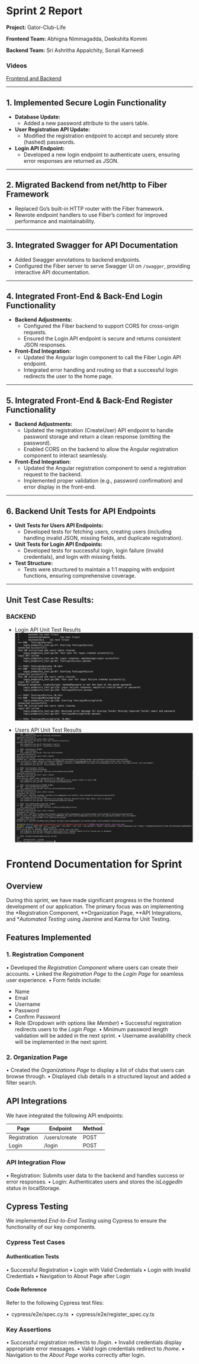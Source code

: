 # Sprint 2 Report

**Project:** Gator-Club-Life 

**Frontend Team:** Abhigna Nimmagadda, Deekshita Kommi

**Backend Team:** Sri Ashritha Appalchity, Sonali Karneedi

### Videos
[Frontend and Backend](https://drive.google.com/drive/folders/1kkT7gbNt4uXTScHYFuFIJxnzco7gSksB?usp=drive_link)

---

## 1. Implemented Secure Login Functionality

- **Database Update:**
  - Added a new password attribute to the users table.
- **User Registration API Update:**
  - Modified the registration endpoint to accept and securely store (hashed) passwords.
- **Login API Endpoint:**
  - Developed a new login endpoint to authenticate users, ensuring error responses are returned as JSON.

---

## 2. Migrated Backend from net/http to Fiber Framework

- Replaced Go’s built-in HTTP router with the Fiber framework.
- Rewrote endpoint handlers to use Fiber’s context for improved performance and maintainability.

---

## 3. Integrated Swagger for API Documentation

- Added Swagger annotations to backend endpoints.
- Configured the Fiber server to serve Swagger UI on `/swagger`, providing interactive API documentation.

---

## 4. Integrated Front-End & Back-End Login Functionality

- **Backend Adjustments:**
  - Configured the Fiber backend to support CORS for cross-origin requests.
  - Ensured the Login API endpoint is secure and returns consistent JSON responses.
- **Front-End Integration:**
  - Updated the Angular login component to call the Fiber Login API endpoint.
  - Integrated error handling and routing so that a successful login redirects the user to the home page.

---

## 5. Integrated Front-End & Back-End Register Functionality

- **Backend Adjustments:**
  - Updated the registration (CreateUser) API endpoint to handle password storage and return a clean response (omitting the password).
  - Enabled CORS on the backend to allow the Angular registration component to interact seamlessly.
- **Front-End Integration:**
  - Updated the Angular registration component to send a registration request to the backend.
  - Implemented proper validation (e.g., password confirmation) and error display in the front-end.

---

## 6. Backend Unit Tests for API Endpoints

- **Unit Tests for Users API Endpoints:**
  - Developed tests for fetching users, creating users (including handling invalid JSON, missing fields, and duplicate registration).
- **Unit Tests for Login API Endpoints:**
  - Developed tests for successful login, login failure (invalid credentials), and login with missing fields.
- **Test Structure:**
  - Tests were structured to maintain a 1:1 mapping with endpoint functions, ensuring comprehensive coverage.

---
## Unit Test Case Results:

### BACKEND
- Login API Unit Test Results
![Unit Tests for Login API](ResultScreenshots/LoginAPI_UnitTestResults.png)

- Users API Unit Test Results
![Unit Tests for Users API](ResultScreenshots/UsersAPI_UnitTestResults.png)



# Frontend Documentation for Sprint

## Overview

During this sprint, we have made significant progress in the frontend development of our application. The primary focus was on implementing the *Registration Component, **Organization Page, **API Integrations, and **Automated Testing* using Jasmine and Karma for Unit Testing.

## Features Implemented

### 1. Registration Component

•⁠  ⁠Developed the *Registration Component* where users can create their accounts.
•⁠  ⁠Linked the *Registration Page* to the *Login Page* for seamless user experience.
•⁠  ⁠Form fields include:
  - Name
  - Email
  - Username
  - Password
  - Confirm Password
  - Role (Dropdown with options like *Member*)
•⁠  ⁠Successful registration redirects users to the *Login Page*.
•⁠  ⁠Minimum password length validation will be added in the next sprint.
•⁠  ⁠Username availability check will be implemented in the next sprint.

### 2. Organization Page

•⁠  ⁠Created the *Organizations Page* to display a list of clubs that users can browse through.
•⁠  ⁠Displayed club details in a structured layout and added a filter search.

## API Integrations

We have integrated the following API endpoints:

| Page         | Endpoint         | Method |
| ------------ | ---------------- | ------ |
| Registration | ⁠ /users/create ⁠  | POST   |
| Login        | ⁠ /login ⁠         | POST   |

### API Integration Flow

•⁠  ⁠Registration: Submits user data to the backend and handles success or error responses.
•⁠  ⁠Login: Authenticates users and stores the *isLoggedIn* status in localStorage.

## Cypress Testing

We implemented *End-to-End Testing* using Cypress to ensure the functionality of our key components.

### Cypress Test Cases

#### Authentication Tests

•⁠  ⁠Successful Registration
•⁠  ⁠Login with Valid Credentials
•⁠  ⁠Login with Invalid Credentials
•⁠  ⁠Navigation to About Page after Login

#### Code Reference

Refer to the following Cypress test files:

•⁠  ⁠⁠ cypress/e2e/spec.cy.ts ⁠
•⁠  ⁠⁠ cypress/e2e/register_spec.cy.ts ⁠

### Key Assertions

•⁠  ⁠Successful registration redirects to */login*.
•⁠  ⁠Invalid credentials display appropriate error messages.
•⁠  ⁠Valid login credentials redirect to */home*.
•⁠  ⁠Navigation to the *About Page* works correctly after login.
